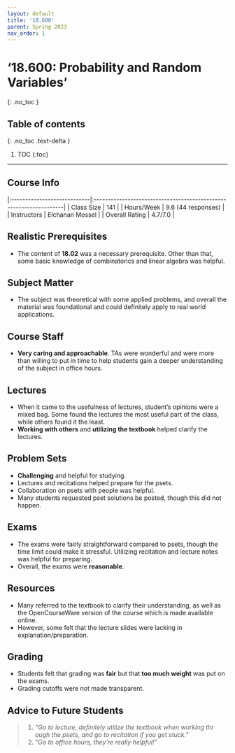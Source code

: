 ```yaml
---
layout: default
title: '18.600'
parent: Spring 2023
nav_order: 1
---
```


# ‘18.600: Probability and Random Variables’
{: .no_toc }

## Table of contents
{: .no_toc .text-delta }

1. TOC
{:toc}

---

## Course Info

|:----------------------------|:-------------------------------------------------------------------|
| Class Size    		| 141                                                            		|
| Hours/Week        	| 9.6 (44 responses)                                          	| 
| Instructors         	| Elchanan Mossel					|
| Overall Rating	| 4.7/7.0						|

## Realistic Prerequisites
* The content of **18.02** was a necessary prerequisite. Other than that, some basic knowledge of combinatorics and linear algebra was helpful.

## Subject Matter
* The subject was theoretical with some applied problems, and overall the material was foundational and could definitely apply to real world applications.

## Course Staff
* **Very caring and approachable**. TAs were wonderful and were more than willing to put in time to help students gain a deeper understanding of the subject in office hours.

## Lectures
* When it came to the usefulness of lectures, student’s opinions were a mixed bag. Some found the lectures the most useful part of the class, while others found it the least.
* **Working with others** and **utilizing the textbook** helped clarify the lectures.

## Problem Sets
* **Challenging** and helpful for studying.
*  Lectures and recitations helped prepare for the psets.
* Collaboration on psets with people was helpful.
* Many students requested pset solutions be posted, though this did not happen.

## Exams
* The exams were fairly straightforward compared to psets, though the time limit could make it stressful. Utilizing recitation and lecture notes was helpful for preparing.
* Overall, the exams were **reasonable**.

## Resources
* Many referred to the textbook to clarify their understanding, as well as the OpenCourseWare version of the course which is made available online.
* However, some felt that the lecture slides were lacking in explanation/preparation.

## Grading
* Students felt that grading was **fair** but that **too much weight** was put on the exams.
* Grading cutoffs were not made transparent.

## Advice to Future Students
> 1. *"Go to lecture, definitely utilize the textbook when working thr ough the psets, and go to recitation if you get stuck."* 
> 2. *"Go to office hours, they’re really helpful!"*
